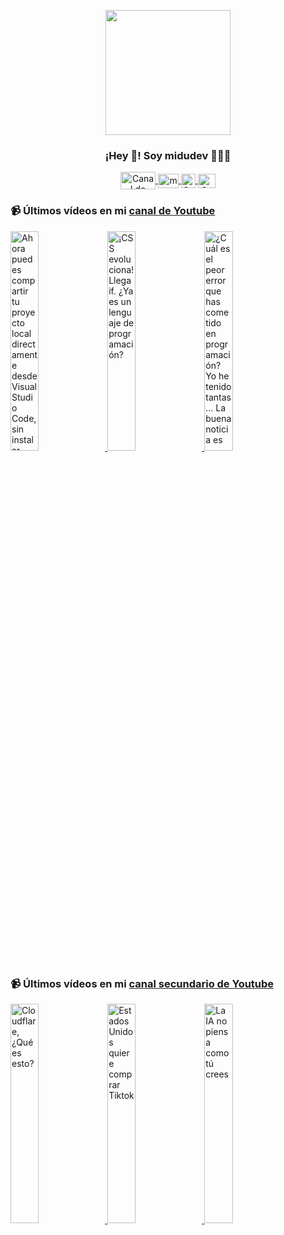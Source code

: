 <p align="center" width="300">
   <img align="center" width="200" src="https://user-images.githubusercontent.com/1561955/106762302-fda9de00-6635-11eb-99be-3ef744e60c0e.png" />
   <h3 align="center">¡Hey 👋! Soy midudev 👨🏻‍💻</h3>
</p>

<p align="center">
   <a href="https://twitch.tv/midudev" target="blank">
    <img align="center" src="https://upload.wikimedia.org/wikipedia/commons/c/ce/Twitch_logo_2019.svg" alt="Canal de Twitch de midudev" height="28px" width="56px" />
  </a>
  <span style="width: 8px;"> </span>
   <a href="https://youtube.com/midudev" target="blank">
    <img align="center" src="https://upload.wikimedia.org/wikipedia/commons/0/09/YouTube_full-color_icon_%282017%29.svg" alt="midudev" height="23px" width="33px" />
  </a>
  <span style="width: 8px;"> </span>
  <a href="https://instagram.com/midu.dev" target="blank">
    <img align="center" src="https://upload.wikimedia.org/wikipedia/commons/e/e7/Instagram_logo_2016.svg" alt="Canal de Instagram de midu.dev" height="23px" width="23px" />
  </a>
  <span style="width: 8px;"> </span>
  <a href="https://twitter.com/midudev" target="blank">
    <img align="center" src="https://upload.wikimedia.org/wikipedia/commons/thumb/6/6f/Logo_of_Twitter.svg/2491px-Logo_of_Twitter.svg.png" alt="Canal de Twitter de midudev" height="23px" width="28px" />
  </a>
</p>

### 📹 Últimos vídeos en mi [canal de Youtube](https://youtube.com/midudev?sub_confirmation=1)

<a href='https://youtu.be/p7cFnF_-_vE' target='_blank'>
  <img width='30%' src='https://img.youtube.com/vi/p7cFnF_-_vE/mqdefault.jpg' alt='Ahora puedes compartir tu proyecto local directamente desde Visual Studio Code, sin instalar nada.' />
</a>
<a href='https://youtu.be/SlZ8xeEBJms' target='_blank'>
  <img width='30%' src='https://img.youtube.com/vi/SlZ8xeEBJms/mqdefault.jpg' alt='¡CSS evoluciona! Llega if. ¿Ya es un lenguaje de programación?' />
</a>
<a href='https://youtu.be/ZNKVIDKSpb4' target='_blank'>
  <img width='30%' src='https://img.youtube.com/vi/ZNKVIDKSpb4/mqdefault.jpg' alt='¿Cuál es el peor error que has cometido en programación?  Yo he tenido tantas... La buena noticia es' />
</a>

### 📹 Últimos vídeos en mi [canal secundario de Youtube](https://youtube.com/midulive?sub_confirmation=1)

<a href='https://youtu.be/sFpgjAql_zk' target='_blank'>
  <img width='30%' src='https://img.youtube.com/vi/sFpgjAql_zk/mqdefault.jpg' alt='Cloudflare, ¿Qué es esto?' />
</a>
<a href='https://youtu.be/OjAjMkMBA08' target='_blank'>
  <img width='30%' src='https://img.youtube.com/vi/OjAjMkMBA08/mqdefault.jpg' alt='Estados Unidos quiere comprar Tiktok' />
</a>
<a href='https://youtu.be/MJs0esmaf-I' target='_blank'>
  <img width='30%' src='https://img.youtube.com/vi/MJs0esmaf-I/mqdefault.jpg' alt='La IA no piensa como tú crees' />
</a>